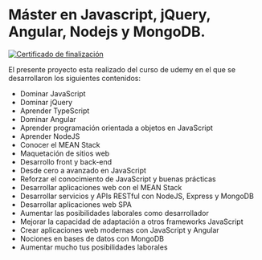 # Máster en Javascript, jQuery, Angular, Nodejs y MongoDB.


[![Certificado de finalización](Miguel "Certificado de finalización")](https://www.udemy.com/certificate/UC-ee006b1a-0d09-49c8-9d3a-5d1bea969a0a/ "Certificado de finalización")

El presente proyecto esta realizado del curso de udemy en el que se desarrollaron los siguientes contenidos:

- Dominar JavaScript
- Dominar jQuery
- Aprender TypeScript
- Dominar Angular
- Aprender programación orientada a objetos en JavaScript
- Aprender NodeJS
- Conocer el MEAN Stack
- Maquetación de sitios web
- Desarrollo front y back-end
- Desde cero a avanzado en JavaScript
- Reforzar el conocimiento de JavaScript y buenas prácticas
- Desarrollar aplicaciones web con el MEAN Stack
- Desarrollar servicios y APIs RESTful con NodeJS, Express y MongoDB
- Desarrollar aplicaciones web SPA
- Aumentar las posibilidades laborales como desarrollador
- Mejorar la capacidad de adaptación a otros frameworks JavaScript
- Crear aplicaciones web modernas con JavaScript y Angular
- Nociones en bases de datos con MongoDB
- Aumentar mucho tus posibilidades laborales
